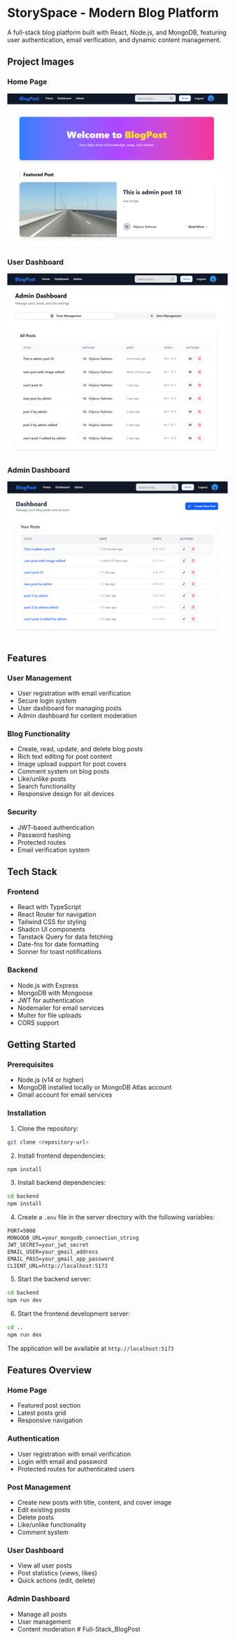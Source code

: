 # StorySpace - Modern Blog Platform

A full-stack blog platform built with React, Node.js, and MongoDB, featuring user authentication, email verification, and dynamic content management.

## Project Images

### Home Page

![Home Page](./project-images/blog-image1.png)

### User Dashboard

![User Dashboard](./project-images/blog-image2.png)

### Admin Dashboard

![Admin Dashboard](./project-images/blog-image3.png)

## Features

### User Management

-   User registration with email verification
-   Secure login system
-   User dashboard for managing posts
-   Admin dashboard for content moderation

### Blog Functionality

-   Create, read, update, and delete blog posts
-   Rich text editing for post content
-   Image upload support for post covers
-   Comment system on blog posts
-   Like/unlike posts
-   Search functionality
-   Responsive design for all devices

### Security

-   JWT-based authentication
-   Password hashing
-   Protected routes
-   Email verification system

## Tech Stack

### Frontend

-   React with TypeScript
-   React Router for navigation
-   Tailwind CSS for styling
-   Shadcn UI components
-   Tanstack Query for data fetching
-   Date-fns for date formatting
-   Sonner for toast notifications

### Backend

-   Node.js with Express
-   MongoDB with Mongoose
-   JWT for authentication
-   Nodemailer for email services
-   Multer for file uploads
-   CORS support

## Getting Started

### Prerequisites

-   Node.js (v14 or higher)
-   MongoDB installed locally or MongoDB Atlas account
-   Gmail account for email services

### Installation

1. Clone the repository:

```bash
git clone <repository-url>
```

2. Install frontend dependencies:

```bash
npm install
```

3. Install backend dependencies:

```bash
cd backend
npm install
```

4. Create a `.env` file in the server directory with the following variables:

```env
PORT=5000
MONGODB_URL=your_mongodb_connection_string
JWT_SECRET=your_jwt_secret
EMAIL_USER=your_gmail_address
EMAIL_PASS=your_gmail_app_password
CLIENT_URL=http://localhost:5173
```

5. Start the backend server:

```bash
cd backend
npm run dev
```

6. Start the frontend development server:

```bash
cd ..
npm run dev
```

The application will be available at `http://localhost:5173`

## Features Overview

### Home Page

-   Featured post section
-   Latest posts grid
-   Responsive navigation

### Authentication

-   User registration with email verification
-   Login with email and password
-   Protected routes for authenticated users

### Post Management

-   Create new posts with title, content, and cover image
-   Edit existing posts
-   Delete posts
-   Like/unlike functionality
-   Comment system

### User Dashboard

-   View all user posts
-   Post statistics (views, likes)
-   Quick actions (edit, delete)

### Admin Dashboard

-   Manage all posts
-   User management
-   Content moderation
#   F u l l - S t a c k _ B l o g P o s t 
 
 